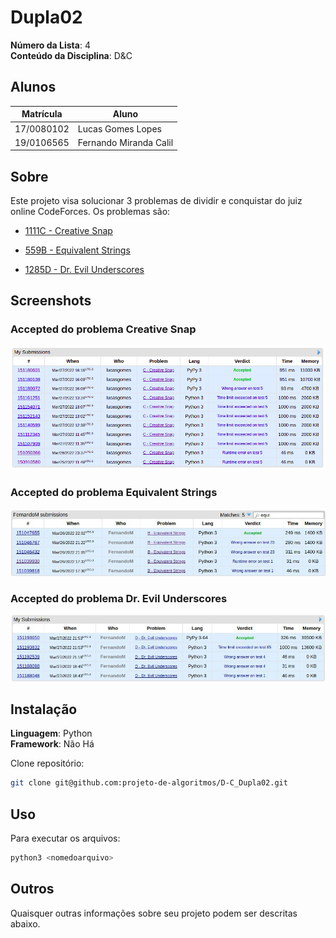 # Dupla02

**Número da Lista**: 4<br>
**Conteúdo da Disciplina**: D&C<br>

## Alunos
|Matrícula | Aluno |
| -- | -- |
| 17/0080102  |  Lucas Gomes Lopes |
| 19/0106565  |  Fernando Miranda Calil |

## Sobre 
Este projeto visa solucionar 3 problemas de dividir e conquistar do juiz online CodeForces.
Os problemas são:

* [1111C - Creative Snap](https://codeforces.com/problemset/problem/1111/C)

* [559B - Equivalent Strings](https://codeforces.com/problemset/problem/559/B)

* [1285D - Dr. Evil Underscores](https://codeforces.com/problemset/problem/1285/D)

## Screenshots

### Accepted do problema Creative Snap
![Creative Snap](imgs/1111c.png)

### Accepted do problema Equivalent Strings
![Equivalent Strings](imgs/559b.jpeg)

### Accepted do problema Dr. Evil Underscores
![Dr. Evil Underscores](imgs/1285d.jpeg)

## Instalação 
**Linguagem**: Python<br>
**Framework**: Não Há<br>

Clone repositório:

```sh 
git clone git@github.com:projeto-de-algoritmos/D-C_Dupla02.git
```

## Uso 
Para executar os arquivos:

```sh 
python3 <nomedoarquivo>
```

## Outros 
Quaisquer outras informações sobre seu projeto podem ser descritas abaixo.



